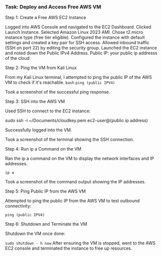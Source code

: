 ### Task: Deploy and Access Free AWS VM ###

Step 1: Create a Free AWS EC2 Instance

Logged into AWS Console and navigated to the EC2 Dashboard.
Clicked Launch Instance.
Selected Amazon Linux 2023 AMI.
Chose t2.micro instance type (free tier eligible).
Configured the instance with default settings and created a key pair for SSH access.
Allowed inbound traffic (SSH on port 22) by editing the security group.
Launched the EC2 instance and noted down the Public IPv4 Address.
Public IP: your public ip addresss of the cloud 

Step 2: Ping the VM from Kali Linux

From my Kali Linux terminal, I attempted to ping the public IP of the AWS VM to check if it's reachable.
```bash```
          ```ping (public IPV4)```

Took a screenshot of the successful ping response.

Step 3: SSH into the AWS VM

Used SSH to connect to the EC2 instance:
  
sudo ssh -i ~/Documents/cloudkey.pem ec2-user@(public ip address)

Successfully logged into the VM.

Took a screenshot of the terminal showing the SSH connection.

Step 4: Run ip a Command on the VM

Ran the ip a command on the VM to display the network interfaces and IP addresses.
      
`ip a`

Took a screenshot of the command output showing the IP addresses.

Step 5: Ping Public IP from the AWS VM

Attempted to ping the public IP from the AWS VM to test outbound connectivity:

`ping (public IPV4)`

Step 6: Shutdown and Terminate the VM

Shutdown the VM once done:

`sudo shutdown - h now`
After ensuring the VM is stopped, went to the AWS EC2 console and terminated the instance to free up resources.

